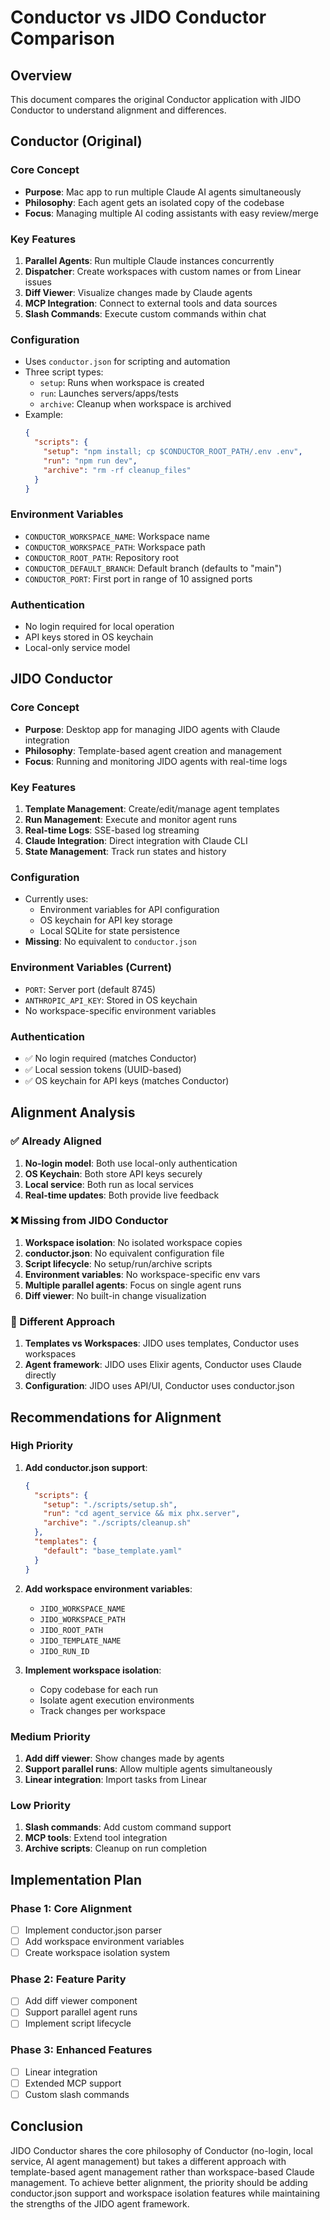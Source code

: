 # Conductor vs JIDO Conductor Comparison

## Overview

This document compares the original Conductor application with JIDO Conductor to understand alignment and differences.

## Conductor (Original)

### Core Concept
- **Purpose**: Mac app to run multiple Claude AI agents simultaneously
- **Philosophy**: Each agent gets an isolated copy of the codebase
- **Focus**: Managing multiple AI coding assistants with easy review/merge

### Key Features
1. **Parallel Agents**: Run multiple Claude instances concurrently
2. **Dispatcher**: Create workspaces with custom names or from Linear issues
3. **Diff Viewer**: Visualize changes made by Claude agents
4. **MCP Integration**: Connect to external tools and data sources
5. **Slash Commands**: Execute custom commands within chat

### Configuration
- Uses `conductor.json` for scripting and automation
- Three script types:
  - `setup`: Runs when workspace is created
  - `run`: Launches servers/apps/tests
  - `archive`: Cleanup when workspace is archived
- Example:
  ```json
  {
    "scripts": {
      "setup": "npm install; cp $CONDUCTOR_ROOT_PATH/.env .env",
      "run": "npm run dev",
      "archive": "rm -rf cleanup_files"
    }
  }
  ```

### Environment Variables
- `CONDUCTOR_WORKSPACE_NAME`: Workspace name
- `CONDUCTOR_WORKSPACE_PATH`: Workspace path
- `CONDUCTOR_ROOT_PATH`: Repository root
- `CONDUCTOR_DEFAULT_BRANCH`: Default branch (defaults to "main")
- `CONDUCTOR_PORT`: First port in range of 10 assigned ports

### Authentication
- No login required for local operation
- API keys stored in OS keychain
- Local-only service model

## JIDO Conductor

### Core Concept
- **Purpose**: Desktop app for managing JIDO agents with Claude integration
- **Philosophy**: Template-based agent creation and management
- **Focus**: Running and monitoring JIDO agents with real-time logs

### Key Features
1. **Template Management**: Create/edit/manage agent templates
2. **Run Management**: Execute and monitor agent runs
3. **Real-time Logs**: SSE-based log streaming
4. **Claude Integration**: Direct integration with Claude CLI
5. **State Management**: Track run states and history

### Configuration
- Currently uses:
  - Environment variables for API configuration
  - OS keychain for API key storage
  - Local SQLite for state persistence
- **Missing**: No equivalent to `conductor.json`

### Environment Variables (Current)
- `PORT`: Server port (default 8745)
- `ANTHROPIC_API_KEY`: Stored in OS keychain
- No workspace-specific environment variables

### Authentication
- ✅ No login required (matches Conductor)
- ✅ Local session tokens (UUID-based)
- ✅ OS keychain for API keys (matches Conductor)

## Alignment Analysis

### ✅ Already Aligned
1. **No-login model**: Both use local-only authentication
2. **OS Keychain**: Both store API keys securely
3. **Local service**: Both run as local services
4. **Real-time updates**: Both provide live feedback

### ❌ Missing from JIDO Conductor
1. **Workspace isolation**: No isolated workspace copies
2. **conductor.json**: No equivalent configuration file
3. **Script lifecycle**: No setup/run/archive scripts
4. **Environment variables**: No workspace-specific env vars
5. **Multiple parallel agents**: Focus on single agent runs
6. **Diff viewer**: No built-in change visualization

### 🔄 Different Approach
1. **Templates vs Workspaces**: JIDO uses templates, Conductor uses workspaces
2. **Agent framework**: JIDO uses Elixir agents, Conductor uses Claude directly
3. **Configuration**: JIDO uses API/UI, Conductor uses conductor.json

## Recommendations for Alignment

### High Priority
1. **Add conductor.json support**:
   ```json
   {
     "scripts": {
       "setup": "./scripts/setup.sh",
       "run": "cd agent_service && mix phx.server",
       "archive": "./scripts/cleanup.sh"
     },
     "templates": {
       "default": "base_template.yaml"
     }
   }
   ```

2. **Add workspace environment variables**:
   - `JIDO_WORKSPACE_NAME`
   - `JIDO_WORKSPACE_PATH`
   - `JIDO_ROOT_PATH`
   - `JIDO_TEMPLATE_NAME`
   - `JIDO_RUN_ID`

3. **Implement workspace isolation**:
   - Copy codebase for each run
   - Isolate agent execution environments
   - Track changes per workspace

### Medium Priority
1. **Add diff viewer**: Show changes made by agents
2. **Support parallel runs**: Allow multiple agents simultaneously
3. **Linear integration**: Import tasks from Linear

### Low Priority
1. **Slash commands**: Add custom command support
2. **MCP tools**: Extend tool integration
3. **Archive scripts**: Cleanup on run completion

## Implementation Plan

### Phase 1: Core Alignment
- [ ] Implement conductor.json parser
- [ ] Add workspace environment variables
- [ ] Create workspace isolation system

### Phase 2: Feature Parity
- [ ] Add diff viewer component
- [ ] Support parallel agent runs
- [ ] Implement script lifecycle

### Phase 3: Enhanced Features
- [ ] Linear integration
- [ ] Extended MCP support
- [ ] Custom slash commands

## Conclusion

JIDO Conductor shares the core philosophy of Conductor (no-login, local service, AI agent management) but takes a different approach with template-based agent management rather than workspace-based Claude management. To achieve better alignment, the priority should be adding conductor.json support and workspace isolation features while maintaining the strengths of the JIDO agent framework.